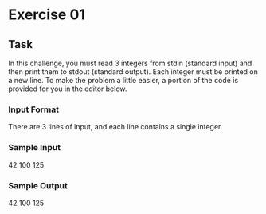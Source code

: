 # Exercise 01

## Task

In this challenge, you must read 3 integers from stdin (standard input) and then print them to stdout (standard output). Each integer must be printed on a new line. To make the problem a little easier, a portion of the code is provided for you in the editor below.

### Input Format

There are 3 lines of input, and each line contains a single integer.

### Sample Input
42
100
125

### Sample Output

42
100
125